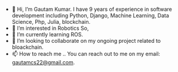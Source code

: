- 👋 Hi, I’m Gautam Kumar. I have 9 years of experience in software development including Python, Django, Machine Learning, Data Science, Php, Julia, blockchain.
- 👀 I’m interested in Robotics So,
- 🌱 I’m currently learning ROS.
- 💞️ I’m looking to collaborate on my ongoing project related to bloackchain.
- 📫 How to reach me .. You can reach out to me on my email: gautamcs22@gmail.com.

<!---
gautam-kumar-22/gautam-kumar-22 is a ✨ special ✨ repository because its `README.md` (this file) appears on your GitHub profile.
You can click the Preview link to take a look at your changes.
--->
